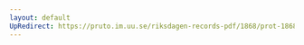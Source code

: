 ```yaml
---
layout: default
UpRedirect: https://pruto.im.uu.se/riksdagen-records-pdf/1868/prot-1868--ak--307/prot-1868--ak--307_079.pdf
---
```

